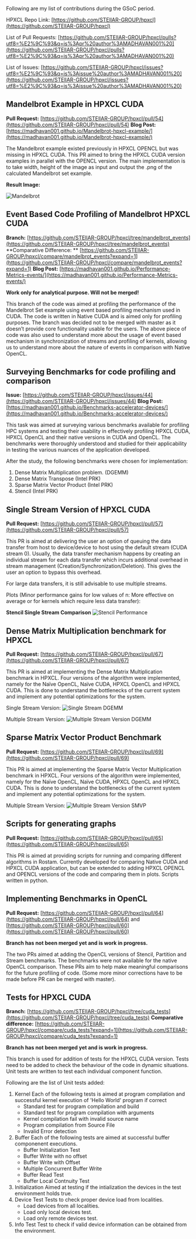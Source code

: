 Following are my list of contributions during the GSoC period.

HPXCL Repo Link: [https://github.com/STEllAR-GROUP/hpxcl](https://github.com/STEllAR-GROUP/hpxcl)

List of Pull Requests: [https://github.com/STEllAR-GROUP/hpxcl/pulls?utf8=%E2%9C%93&q=is%3Apr%20author%3AMADHAVAN001%20](https://github.com/STEllAR-GROUP/hpxcl/pulls?utf8=%E2%9C%93&q=is%3Apr%20author%3AMADHAVAN001%20)

List of Issues: [https://github.com/STEllAR-GROUP/hpxcl/issues?utf8=%E2%9C%93&q=is%3Aissue%20author%3AMADHAVAN001%20](https://github.com/STEllAR-GROUP/hpxcl/issues?utf8=%E2%9C%93&q=is%3Aissue%20author%3AMADHAVAN001%20)


Mandelbrot Example in HPXCL CUDA
--------------------------------------------------
**Pull Request:** [https://github.com/STEllAR-GROUP/hpxcl/pull/54](https://github.com/STEllAR-GROUP/hpxcl/pull/54)
**Blog Post:** [https://madhavan001.github.io/Mandelbrot-hpxcl-example/](https://madhavan001.github.io/Mandelbrot-hpxcl-example/)


The Mandelbrot example existed previously in HPXCL OPENCL but was missing in HPXCL CUDA. This PR aimed to bring the HPXCL CUDA version examples in parallel with the OPENCL version. The main implementation is to take width, height of the image as input and output the .png of the calculated Mandelbrot set example.

**Result Image:**

![Mandelbrot](https://raw.githubusercontent.com/MADHAVAN001/madhavan001.github.io/master/images/mandelbrot.png)

Event Based Code Profiling of Mandelbrot HPXCL CUDA
--------------------------------------------------------------------

**Branch:** [https://github.com/STEllAR-GROUP/hpxcl/tree/mandelbrot_events](https://github.com/STEllAR-GROUP/hpxcl/tree/mandelbrot_events)
**Comparative Difference: ** [https://github.com/STEllAR-GROUP/hpxcl/compare/mandelbrot_events?expand=1](https://github.com/STEllAR-GROUP/hpxcl/compare/mandelbrot_events?expand=1)
**Blog Post:** [https://madhavan001.github.io/Performance-Metrics-events/](https://madhavan001.github.io/Performance-Metrics-events/)

**Work only for analytical purpose. Will not be merged!**

This branch of the code was aimed at profiling the performance of the Mandelbrot Set example using event based profiling mechanism used in CUDA. The code is written in Native CUDA and is aimed only for profiling purposes. The branch was decided not to be merged with master as it doesn’t provide core functionality usable for the users.
The above piece of code was also used to understand more about the usage of event based mechanism in synchronization of streams and profiling of kernels, allowing us to understand more about the nature of events in comparison with Native OpenCL.


Surveying Benchmarks for code profiling and comparison
----------------------------------------------------------------------

**Issue:** [https://github.com/STEllAR-GROUP/hpxcl/issues/44](https://github.com/STEllAR-GROUP/hpxcl/issues/44)
**Blog Post:** [https://madhavan001.github.io/Benchmarks-accelerator-devices/](https://madhavan001.github.io/Benchmarks-accelerator-devices/)


This task was aimed at surveying various benchmarks available for profiling HPC systems and testing their usability in effectively profiling HPXCL CUDA, HPXCL OpenCL and their native versions in CUDA and OpenCL. The benchmarks were thoroughly understood and studied for their applicability in testing the various nuances of the application developed.

After the study, the following benchmarks were chosen for implementation:
1.	Dense Matrix Multiplication problem. (DGEMM)
2.	Dense Matrix Transpose (Intel PRK)
3.	Sparse Matrix Vector Product (Intel PRK)
4.	Stencil (Intel PRK)

Single Stream Version of HPXCL CUDA
-----------------------------------------------------------------------
**Pull Request:** [https://github.com/STEllAR-GROUP/hpxcl/pull/57](https://github.com/STEllAR-GROUP/hpxcl/pull/57)

This PR is aimed at delivering the user an option of queuing the data transfer from host to device/device to host using the default stream (CUDA stream 0). Usually, the data transfer mechanism happens by creating an individual stream for each data transfer which incurs additional overhead in stream management (Creation/Synchronization/Deletion). This gives the user an option to bypass this overhead.

For large data transfers, it is still advisable to use multiple streams.

Plots (Minor performance gains for low values of n: More effective on average or for kernels which require less data transfer):

**Stencil Single Stream Comparison**
![Stencil Performance](https://raw.githubusercontent.com/MADHAVAN001/madhavan001.github.io/master/images/Stencil.png)

Dense Matrix Multiplication benchmark for HPXCL
--------------------------------------------------------------------------
**Pull Request:**  [https://github.com/STEllAR-GROUP/hpxcl/pull/67](https://github.com/STEllAR-GROUP/hpxcl/pull/67)

This PR is aimed at implementing the Dense Matrix Multiplication benchmark in HPXCL. Four versions of the algorithm were implemented, namely for the Naïve OpenCL, Naïve CUDA, HPXCL OpenCL and HPXCL CUDA. This is done to understand the bottlenecks of the current system and implement any potential optimizations for the system.

Single Stream Version:
![Single Stream DGEMM](https://raw.githubusercontent.com/MADHAVAN001/madhavan001.github.io/master/images/dgemm2.png)

Multiple Stream Version:
![Multiple Stream Version DGEMM](https://raw.githubusercontent.com/MADHAVAN001/madhavan001.github.io/master/images/dgemm.png)

Sparse Matrix Vector Product Benchmark
-----------------------------------------------------------------------
**Pull Request:** [https://github.com/STEllAR-GROUP/hpxcl/pull/69](https://github.com/STEllAR-GROUP/hpxcl/pull/69)

This PR is aimed at implementing the Sparse Matrix Vector Multiplication benchmark in HPXCL. Four versions of the algorithm were implemented, namely for the Naïve OpenCL, Naïve CUDA, HPXCL OpenCL and HPXCL CUDA. This is done to understand the bottlenecks of the current system and implement any potential optimizations for the system.

Multiple Stream Version:
![Multiple Stream Version SMVP](https://raw.githubusercontent.com/MADHAVAN001/madhavan001.github.io/master/images/smvp.png)

Scripts for generating graphs
-----------------------------------------------------------------------
**Pull Request:** [https://github.com/STEllAR-GROUP/hpxcl/pull/65](https://github.com/STEllAR-GROUP/hpxcl/pull/65)

This PR is aimed at providing scripts for running and comparing different algorithms in Rostam. Currently developed for comparing Native CUDA and HPXCL CUDA application, but can be extended to adding HPXCL OPENCL and OPENCL versions of the code and comparing them in plots. Scripts written in python.

Implementing Benchmarks in OpenCL
------------------------------------------------------------------------
**Pull Request:** [https://github.com/STEllAR-GROUP/hpxcl/pull/64](https://github.com/STEllAR-GROUP/hpxcl/pull/64) and [https://github.com/STEllAR-GROUP/hpxcl/pull/60](https://github.com/STEllAR-GROUP/hpxcl/pull/60)

**Branch has not been merged yet and is work in progress.**

The two PRs aimed at adding the OpenCL versions of Stencil, Partition and Stream benchmarks. The benchmarks were not available for the native OpenCL comparison. These PRs aim to help make meaningful comparisons for the future profiling of code. (Some more minor corrections have to be made before PR can be merged with master).

Tests for HPXCL CUDA
--------------------------------------------------------------------------
**Branch:** [https://github.com/STEllAR-GROUP/hpxcl/tree/cuda_tests](https://github.com/STEllAR-GROUP/hpxcl/tree/cuda_tests)
**Comparative difference:** [https://github.com/STEllAR-GROUP/hpxcl/compare/cuda_tests?expand=1](https://github.com/STEllAR-GROUP/hpxcl/compare/cuda_tests?expand=1)

**Branch has not been merged yet and is work in progress.**

This branch is used for addition of tests for the HPXCL CUDA version. Tests need to be added to check the behaviour of the code in dynamic situations. Unit tests are written to test each individual component function.

Following are the list of Unit tests added:
1. Kernel
Each of the following tests is aimed at program compilation and successful kernel execution of 'Hello World' program if correct
	- Standard test for program compilation and build
	- Standard test for program compilation with arguments
	- Kernel compilation fail with invalid source name
	- Program compilation from Source File
	- Invalid Error detection
2. Buffer
Each of the following tests are aimed at successful buffer componenent executions.
	- Buffer Initialization Test
	- Buffer Write with no offset
	- Buffer Write with Offset
	- Multiple Concurrent Buffer Write
	- Buffer Read Test
	- Buffer Local Contnuity Test
3. Initialization
Aimed at testing if the intialization the devices in the test environment holds true.
4. Device Test
Tests to check proper device load from localities.
	- Load devices from all localities.
	- Load only local devices test.
	- Load only remote devices test.
5. Info Test
Test to check if valid device information can be obtained from the environment.


